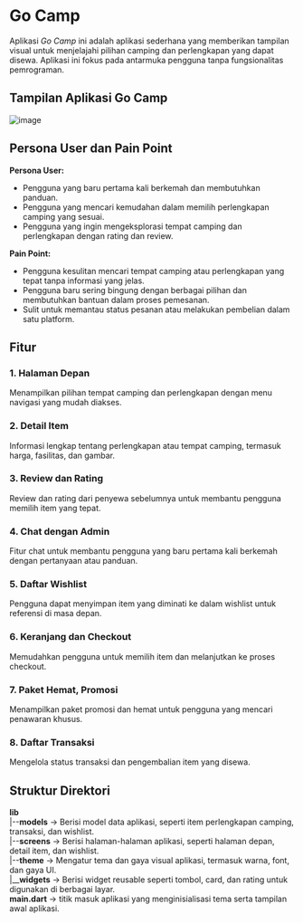 # Go Camp

Aplikasi *Go Camp* ini adalah aplikasi sederhana yang memberikan tampilan visual untuk menjelajahi pilihan camping dan perlengkapan yang dapat disewa. Aplikasi ini fokus pada antarmuka pengguna tanpa fungsionalitas pemrograman.

## Tampilan Aplikasi Go Camp
![image](https://github.com/user-attachments/assets/be9bef84-94be-4463-991c-2fea850fec14)


## Persona User dan Pain Point

**Persona User:**
- Pengguna yang baru pertama kali berkemah dan membutuhkan panduan.
- Pengguna yang mencari kemudahan dalam memilih perlengkapan camping yang sesuai.
- Pengguna yang ingin mengeksplorasi tempat camping dan perlengkapan dengan rating dan review.

**Pain Point:**
- Pengguna kesulitan mencari tempat camping atau perlengkapan yang tepat tanpa informasi yang jelas.
- Pengguna baru sering bingung dengan berbagai pilihan dan membutuhkan bantuan dalam proses pemesanan.
- Sulit untuk memantau status pesanan atau melakukan pembelian dalam satu platform.

## Fitur

### 1. Halaman Depan
Menampilkan pilihan tempat camping dan perlengkapan dengan menu navigasi yang mudah diakses.

### 2. Detail Item
Informasi lengkap tentang perlengkapan atau tempat camping, termasuk harga, fasilitas, dan gambar.

### 3. Review dan Rating
Review dan rating dari penyewa sebelumnya untuk membantu pengguna memilih item yang tepat.

### 4. Chat dengan Admin
Fitur chat untuk membantu pengguna yang baru pertama kali berkemah dengan pertanyaan atau panduan.

### 5. Daftar Wishlist
Pengguna dapat menyimpan item yang diminati ke dalam wishlist untuk referensi di masa depan.

### 6. Keranjang dan Checkout
Memudahkan pengguna untuk memilih item dan melanjutkan ke proses checkout.

### 7. Paket Hemat, Promosi
Menampilkan paket promosi dan hemat untuk pengguna yang mencari penawaran khusus.

### 8. Daftar Transaksi
Mengelola status transaksi dan pengembalian item yang disewa.

## Struktur Direktori
**lib**  
|--**models**  -> Berisi model data aplikasi, seperti item perlengkapan camping, transaksi, dan wishlist.  
|--**screens** -> Berisi halaman-halaman aplikasi, seperti halaman depan, detail item, dan wishlist.  
|--**theme**   -> Mengatur tema dan gaya visual aplikasi, termasuk warna, font, dan gaya UI.  
|__**widgets** -> Berisi widget reusable seperti tombol, card, dan rating untuk digunakan di berbagai layar.  
**main.dart**  -> titik masuk aplikasi yang menginisialisasi tema serta tampilan awal aplikasi.

